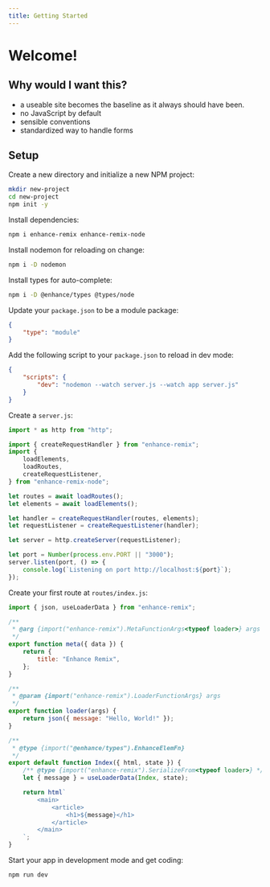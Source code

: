```yaml
---
title: Getting Started
---
```


# Welcome!

## Why would I want this?

- a useable site becomes the baseline as it always should have been.
- no JavaScript by default
- sensible conventions
- standardized way to handle forms

## Setup

Create a new directory and initialize a new NPM project:

```bash
mkdir new-project
cd new-project
npm init -y
```

Install dependencies:

```bash
npm i enhance-remix enhance-remix-node
```

Install nodemon for reloading on change:

```bash
npm i -D nodemon
```

Install types for auto-complete:

```bash
npm i -D @enhance/types @types/node
```

Update your `package.json` to be a module package:

```json
{
	"type": "module"
}
```

Add the following script to your `package.json` to reload in dev mode:

```json
{
	"scripts": {
		"dev": "nodemon --watch server.js --watch app server.js"
	}
}
```

Create a `server.js`:

```js
import * as http from "http";

import { createRequestHandler } from "enhance-remix";
import {
	loadElements,
	loadRoutes,
	createRequestListener,
} from "enhance-remix-node";

let routes = await loadRoutes();
let elements = await loadElements();

let handler = createRequestHandler(routes, elements);
let requestListener = createRequestListener(handler);

let server = http.createServer(requestListener);

let port = Number(process.env.PORT || "3000");
server.listen(port, () => {
	console.log(`Listening on port http://localhost:${port}`);
});
```

Create your first route at `routes/index.js`:

```js
import { json, useLoaderData } from "enhance-remix";

/**
 * @arg {import("enhance-remix").MetaFunctionArgs<typeof loader>} args
 */
export function meta({ data }) {
	return {
		title: "Enhance Remix",
	};
}

/**
 * @param {import("enhance-remix").LoaderFunctionArgs} args
 */
export function loader(args) {
	return json({ message: "Hello, World!" });
}

/**
 * @type {import("@enhance/types").EnhanceElemFn}
 */
export default function Index({ html, state }) {
	/** @type {import("enhance-remix").SerializeFrom<typeof loader>} */
	let { message } = useLoaderData(Index, state);

	return html`
		<main>
			<article>
				<h1>${message}</h1>
			</article>
		</main>
	`;
}
```

Start your app in development mode and get coding:

```bash
npm run dev
```
